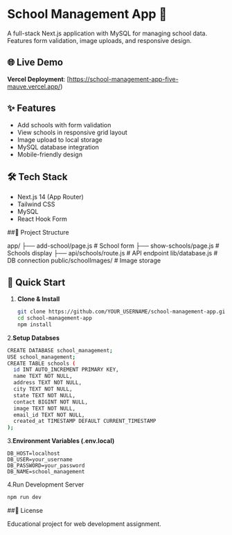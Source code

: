 # School Management App 🏫

A full-stack Next.js application with MySQL for managing school data. Features form validation, image uploads, and responsive design.

## 🌐 Live Demo
**Vercel Deployment**: [https://school-management-app-five-mauve.vercel.app/)

## ✨ Features
- Add schools with form validation
- View schools in responsive grid layout
- Image upload to local storage
- MySQL database integration
- Mobile-friendly design

## 🛠️ Tech Stack
- Next.js 14 (App Router)
- Tailwind CSS
- MySQL
- React Hook Form

##📁 Project Structure

app/
├── add-school/page.js          # School form
├── show-schools/page.js        # Schools display
├── api/schools/route.js        # API endpoint
lib/database.js                 # DB connection
public/schoolImages/            # Image storage

## 🚀 Quick Start

1. **Clone & Install**
   ```bash
   git clone https://github.com/YOUR_USERNAME/school-management-app.git
   cd school-management-app
   npm install
2.**Setup Databses**
```bash
CREATE DATABASE school_management;
USE school_management;
CREATE TABLE schools (
  id INT AUTO_INCREMENT PRIMARY KEY,
  name TEXT NOT NULL,
  address TEXT NOT NULL,
  city TEXT NOT NULL,
  state TEXT NOT NULL,
  contact BIGINT NOT NULL,
  image TEXT NOT NULL,
  email_id TEXT NOT NULL,
  created_at TIMESTAMP DEFAULT CURRENT_TIMESTAMP
);
```
3.**Environment Variables (.env.local)**
```
DB_HOST=localhost
DB_USER=your_username
DB_PASSWORD=your_password
DB_NAME=school_management
```
4.Run Development Server
```bash
npm run dev
```
##📄 License

Educational project for web development assignment.

